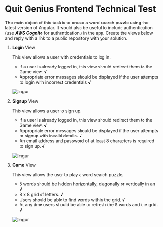 # Quit Genius Frontend Technical Test

The main object of this task is to create a word search puzzle using the latest version of Angular. It would also be useful to include authentication (use **_AWS Cognito_** for authentication.) in the app. Create the views below and reply with a link to a public repository with your solution. 

1. **Login** View

	This view allows a user with credentials to log in. 
	
	- If a user is already logged in, this view should redirect them to the Game view. **√**
	- Appropriate error messages should be displayed if the user attempts to login with incorrect credentials **√**
	
	![Imgur](https://www.dropbox.com/s/olgd6085lyyah98/signin.png?raw=1)

2. **Signup** View

	This view allows a user to sign up. 
	
	- If a user is already logged in, this view should redirect them to the Game view. **√**
	- Appropriate error messages should be displayed if the user attempts to signup with invalid details. **√**
	- An email address and password of at least 8 characters is required to sign up.  **√**

	![Imgur](https://www.dropbox.com/s/d555ksbydfu5rci/signup.png?raw=1)


3. **Game** View

	This view allows the user to play a word search puzzle. 
	
	- 5 words should be hidden horizontally, diagonally or vertically in an **√**
	- 8 x 8 grid of letters. **√**
	- Users should be able to find words within the grid. **√**
	- At any time users should be able to refresh the 5 words and the grid. **√**

	![Imgur](https://www.dropbox.com/s/8s9tlv5ek7jjl2y/game.png?raw=1)
